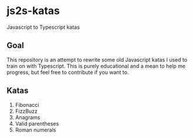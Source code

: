 # js2s-katas
Javascript to Typescript katas

## Goal

This repository is an attempt to rewrite some old Javascript katas I used to train on with Typescript.
This is purely educational and a mean to help me progress, but feel free to contribute if you want to.

## Katas

1. Fibonacci
2. FizzBuzz
3. Anagrams  
4. Valid parentheses
5. Roman numerals
